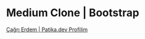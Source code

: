 #  Medium Clone | Bootstrap

[Çağrı Erdem | Patika.dev Profilim](https://app.patika.dev/cagrierdem)

<!--  

### Web Önizleme:

![Onizleme](assets/onizleme.jpg)

### Mobil Önizleme:

![Onizleme](assets/onizleme2.jpg)

-->
 
